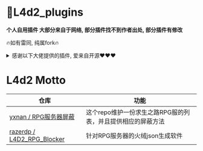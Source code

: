 # 📌L4d2_plugins
**个人自用插件 大部分来自于网络, 部分插件找不到作者出处, 部分插件有修改**

🔥如有雷同, 纯属fork🔥

<details><summary>感谢以下大佬提供的插件, 爱来自开源❤❤❤</summary>

> 以下排名不分先后
<table>
  <tr>
  <td align="center">
		<a href="https://steamcommunity.com/id/sorallll">
			<img src="https://avatars.githubusercontent.com/u/49420198" width="60px;" alt="钵钵鸡"/>
			<p>sorallll</p>
		</a>
		<a href="https://github.com/umlka/l4d2">l4d2</a>
	</td>
	<td align="center">
		<a href="https://github.com/Target5150">
			<img src="https://avatars.githubusercontent.com/u/42076548" width="60px;" alt="Target5150"/>
			<p>Target5150</p>
		<a href="https://github.com/Target5150/MoYu_Server_Stupid_Plugins">MoYu_Server_Stupid_Plugins</a>
		</a>
	</td>
	<td align="center">
		<a href="https://github.com/Lin515">
			<img src="https://avatars.githubusercontent.com/u/35224561" width="60px;" alt="Lin515"/>
			<p>Lin515</p>
		<a href="https://github.com/Lin515/L4D_LinGe_Plugins">L4D2_LinGe_VScripts</a>
		</a>
	</td>
	<td align="center">
		<a href="https://github.com/fbef0102">
			<img src="https://avatars.githubusercontent.com/u/12229810" width="60px;" alt="fbef0102"/>
			<p>fbef0102</p>
		</a>
		<a href="https://github.com/fbef0102/L4D1_2-Plugins">L4D1_2-Plugins</a>
	</td>
	<td align="center">
		<a href="https://github.com/Caibiii">
			<img src="https://avatars.githubusercontent.com/u/64267950" width="60px;" alt="Caibiii"/>
			<p style="margin-bottom: 0;">Caibiii</p>
			<a href="https://github.com/Caibiii/AnneServer">AnneServer</a>
		</a>
	</td>
	</tr>
	<tr>
	<td align="center">
		<a href="https://github.com/fdxx">
			<img src="https://avatars.githubusercontent.com/u/44993923" width="60px;" alt="fdxx"/>
			<p>fdxx</p>
		</a>
		<a href="https://github.com/fdxx/l4d2_plugins">l4d2_plugins</a>
	</td>
	<td align="center">
		<a href="https://github.com/SilvDev">
			<img src="https://avatars.githubusercontent.com/u/6685181" width="60px;" alt="Silvers"/>
			<p>Silvers</p>
		</a>
		<a href="https://www.sourcemod.net/plugins.php?author=Silvers&search=1&sortby=title&order=0">his plugins</a>
	</td>
	<td align="center">
		<a href="https://github.com/SirPlease">
			<img src="https://avatars.githubusercontent.com/u/2643403" width="60px;" alt="SirPlease"/>
			<p>SirPlease</p>
		</a>
		<a href="https://github.com/SirPlease/L4D2-Competitive-Rework">L4D2-Competitive-Rework</a>
	</td>
	<td align="center">
		<a href="https://github.com/PencilMario">
			<img src="https://avatars.githubusercontent.com/u/72117241" width="60px;" alt="PencilMario"/>
			<p>PencilMario</p>
			</a>
		<a href="https://github.com/PencilMario/L4D2-Not0721Here-CoopSvPlugins">L4D2-Not0721Here-CoopSvPlugins</a>
	</td>
	<td align="center">
		<a href="https://github.com/fantasylidong">
			<img src="https://avatars.githubusercontent.com/u/22582796" width="60px;" alt="fantasylidong"/>
			<p>fantasylidong</p>
		</a>
		<a href="https://github.com/fantasylidong/CompetitiveWithAnne">CompetitiveWithAnne</a>
	</td>
	</tr>
	<tr>
	<td align="center">
		<a href="https://github.com/NanakaNeko">
			<img src="https://avatars.githubusercontent.com/u/81429435" width="60px;" alt="NanakaNeko"/>
			<p>NanakaNeko</p>
		</a>
		<a href="https://github.com/NanakaNeko/l4d2_plugins_coop">l4d2_plugins_coop</a>
	</td>
	<td align="center">
		<a href="https://github.com/accelerator74">
			<img src="https://avatars.githubusercontent.com/u/18032476" width="60px;" alt="accelerator74"/>
			<p>accelerator74</p>
		</a>
		<a href="https://github.com/accelerator74/sp-plugins">l4d2_plugins_coop</a>
	</td>
	<td align="center">
		<a href="https://github.com/GlowingTree880">
			<img src="https://avatars.githubusercontent.com/u/85665832" width="60px;" alt="GlowingTree880"/>
			<p>夜雨真白</p>
		</a>
		<a href="https://github.com/GlowingTree880/L4D2_LittlePlugins">L4D2_LittlePlugins</a>
	</td>
	<td align="center">
		<a href="https://github.com/txuk1x">
			<img src="https://cdn-fusion.imgimg.cc/i/2023/xzLEe175aEhb2A7u.jpg" width="60px;" alt="Kita"/>
			<p>Kita</p>
		</a>
		<a href="https://github.com/txuk1x/g10">g10</a>
	</td>
	<td align="center">
		<a href="https://github.com/Hatsune-Imagine">
			<img src="https://cdn-fusion.imgimg.cc/i/2023/efygQTyatPX1Q9uy.jpg" width="60px;" alt="Hatsune Imagine"/>
			<p>Hatsune Imagine</p>
		</a>
		<a href="https://github.com/Hatsune-Imagine/l4d2-plugins">l4d2-plugins</a>
	</td>
	</tr>
	<tr>
		<td align="center">
				<img src="https://cdn-fusion.imgimg.cc/i/2023/MpOZcjEy3hqU8Vzl.jpg" width="60px;" alt="豆瓣酱な"/>
				<p>豆瓣酱な</p>
				<a href="https://github.com/apples1949/l4dplugins">l4dplugins</a>
		</td>
		<td align="center">
			<a href="https://github.com/apples1949">
				<img src="https://avatars.githubusercontent.com/u/49244656" width="60px;" alt="apples1949"/>
				<p>apples1949</p>
			<a href="https://github.com/apples1949/douban-l4d2-plugins-set">douban-l4d2-plugins-set</a>
		</td>
	</tr>
</table>
</details>

# L4d2 Motto
|仓库|功能|
|-|-|
|[yxnan / RPG服务器屏蔽](https://github.com/yxnan/block-l4d2-rpg-servers) | 这个repo维护一份求生之路RPG服的列表，并且提供相应的屏蔽方法|
|[razerdp / L4D2_RPG_Blocker](https://github.com/razerdp/L4D2_RPG_Blocker) | 针对RPG服务器的火绒json生成软件|
